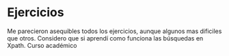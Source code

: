 # Ejercicios
Me parecieron asequibles todos los ejercicios, aunque algunos mas dificiles que otros.
Considero que si aprendí como funciona las búsquedas en Xpath.
Curso académico 
